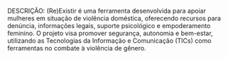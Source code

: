 DESCRIÇÃO:
(Re)Existir é uma ferramenta desenvolvida para apoiar mulheres em situação de violência doméstica, oferecendo recursos para denúncia, informações legais, suporte psicológico e empoderamento feminino. O projeto visa promover segurança, autonomia e bem-estar, utilizando as Tecnologias da Informação e Comunicação (TICs) como ferramentas no combate à violência de gênero.

